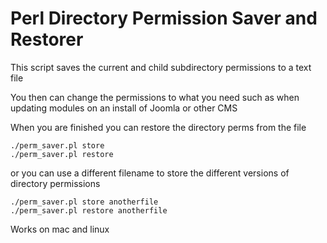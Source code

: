 # Perl Directory Permission Saver and Restorer #

This script saves the current and child subdirectory permissions to a text file

You then can change the permissions to what you need such as when updating modules on an install of Joomla or other CMS

When you are finished you can restore the directory perms from the file

```
./perm_saver.pl store
./perm_saver.pl restore
```

or you can use a different filename to store the different versions of directory permissions

```
./perm_saver.pl store anotherfile
./perm_saver.pl restore anotherfile
```

Works on mac and linux
